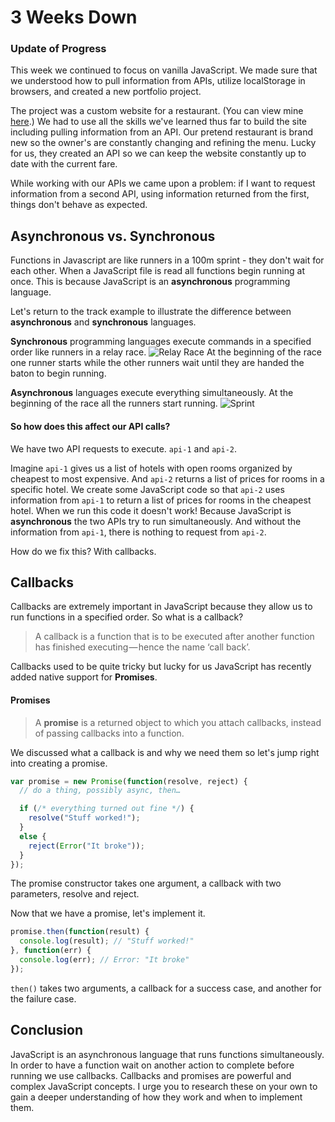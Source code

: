 # 3 Weeks Down

### Update of Progress

This week we continued to focus on vanilla JavaScript. We made sure that we understood how to pull information from APIs, utilize localStorage in browsers, and created a new portfolio project.

The project was a custom website for a restaurant. (You can view mine [here](http://awesome-eats.herokuapp.com/).) We had to use all the skills we've learned thus far to build the site including pulling information from an API. Our pretend restaurant is brand new so the owner's are constantly changing and refining the menu. Lucky for us, they created an API so we can keep the website constantly up to date with the current fare.

While working with our APIs we came upon a problem: if I want to request information from a second API, using information returned from the first, things don't behave as expected.

## Asynchronous vs. Synchronous

Functions in Javascript are like runners in a 100m sprint - they don't wait for each other. When a JavaScript file is read all functions begin running at once. This is because JavaScript is an **asynchronous** programming language.

Let's return to the track example to illustrate the difference between **asynchronous** and **synchronous** languages.

**Synchronous** programming languages execute commands in a specified order like runners in a relay race. ![Relay Race](https://www.wikihow.com/images/thumb/c/c2/Run-a-4X100-Relay-Step-12-Version-4.jpg/aid588573-v4-728px-Run-a-4X100-Relay-Step-12-Version-4.jpg)
At the beginning of the race one runner starts while the other runners wait until they are handed the baton to begin running.

**Asynchronous** languages execute everything simultaneously. At the beginning of the race all the runners start running.
![Sprint](https://image.shutterstock.com/image-photo/paris-france-sep13-athletes-on-260nw-322856711.jpg)

#### So how does this affect our API calls?

We have two API requests to execute. `api-1` and `api-2`.

Imagine `api-1` gives us a list of hotels with open rooms organized by cheapest to most expensive. And `api-2` returns a list of prices for rooms in a specific hotel. We create some JavaScript code so that `api-2` uses information from `api-1` to return a list of prices for rooms in the cheapest hotel. When we run this code it doesn't work! Because JavaScript is **asynchronous** the two APIs try to run simultaneously. And without the information from `api-1`, there is nothing to request from `api-2`.

How do we fix this? With callbacks.

## Callbacks

Callbacks are extremely important in JavaScript because they allow us to run functions in a specified order. So what is a callback?

> A callback is a function that is to be executed after another function has finished executing — hence the name ‘call back’.

Callbacks used to be quite tricky but lucky for us JavaScript has recently added native support for **Promises**.

#### Promises

> A **promise** is a returned object to which you attach callbacks, instead of passing callbacks into a function.

We discussed what a callback is and why we need them so let's jump right into creating a promise.

```JavaScript
var promise = new Promise(function(resolve, reject) {
  // do a thing, possibly async, then…

  if (/* everything turned out fine */) {
    resolve("Stuff worked!");
  }
  else {
    reject(Error("It broke"));
  }
});
```
The promise constructor takes one argument, a callback with two parameters, resolve and reject.

Now that we have a promise, let's implement it.

```JavaScript
promise.then(function(result) {
  console.log(result); // "Stuff worked!"
}, function(err) {
  console.log(err); // Error: "It broke"
});
```

`then()` takes two arguments, a callback for a success case, and another for the failure case.

## Conclusion

JavaScript is an asynchronous language that runs functions simultaneously. In order to have a function wait on another action to complete before running we use callbacks. Callbacks and promises are powerful and complex JavaScript concepts. I urge you to research these on your own to gain a deeper understanding of how they work and when to implement them.
